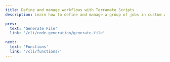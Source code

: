 ```yaml
---
title: Define and manage workflows with Terramate Scripts
description: Learn how to define and manage a group of jobs in custom workflows with Terramate Scripts.

prev:
  text: 'Generate File'
  link: '/cli/code-generation/generate-file'

next:
  text: 'Functions'
  link: '/cli/functions/'
---
```


<!-- CONTENT HERE -->
